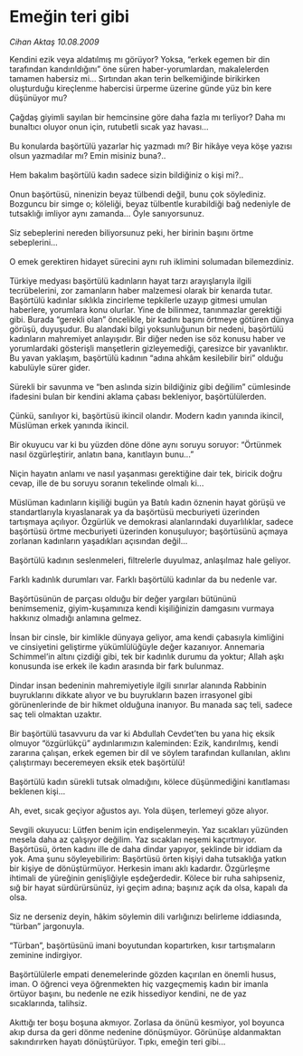 # Emeğin teri gibi

*Cihan Aktaş 10.08.2009*

<div class="taraf_structure_2col_1zq">
<div class="margen_n">



 <p>Kendini ezik veya aldatılmış mı görüyor? Yoksa, “erkek egemen bir din tarafından kandırıldığını” öne süren haber-yorumlardan, makalelerden tamamen habersiz mi... Sırtından akan terin belkemiğinde birikirken oluşturduğu kireçlenme habercisi ürperme üzerine günde yüz bin kere düşünüyor mu? <br/><br/>Çağdaş giyimli sayılan bir hemcinsine göre daha fazla mı terliyor? Daha mı bunaltıcı oluyor onun için, rutubetli sıcak yaz havası... <br/><br/>Bu konularda başörtülü yazarlar hiç yazmadı mı? Bir hikâye veya köşe yazısı olsun yazmadılar mı? Emin misiniz buna?.. <br/><br/>Hem bakalım başörtülü kadın sadece sizin bildiğiniz o kişi mi?.. <br/><br/>Onun başörtüsü, ninenizin beyaz tülbendi değil, bunu çok söylediniz. Bozguncu bir simge o; köleliği, beyaz tülbentle kurabildiği bağ nedeniyle de tutsaklığı imliyor aynı zamanda... Öyle sanıyorsunuz. <br/><br/>Siz sebeplerini nereden biliyorsunuz peki, her birinin başını örtme sebeplerini... <br/><br/>O emek gerektiren hidayet sürecini aynı ruh iklimini solumadan bilemezdiniz. <br/><br/>Türkiye medyası başörtülü kadınların hayat tarzı arayışlarıyla ilgili tecrübelerini, zor zamanların haber malzemesi olarak bir kenarda tutar. Başörtülü kadınlar sıklıkla zincirleme tepkilerle uzayıp gitmesi umulan haberlere, yorumlara konu olurlar. Yine de bilinmez, tanınmazlar gerektiği gibi. Burada “gerekli olan” öncelikle, bir kadını başını örtmeye götüren dünya görüşü, duyuşudur. Bu alandaki bilgi yoksunluğunun bir nedeni, başörtülü kadınların mahremiyet anlayışıdır. Bir diğer neden ise söz konusu haber ve yorumlardaki gösterişli manşetlerin gizleyemediği, çaresizce bir yavanlıktır. Bu yavan yaklaşım, başörtülü kadının “adına ahkâm kesilebilir biri” olduğu kabulüyle sürer gider. <br/><br/>Sürekli bir savunma ve “ben aslında sizin bildiğiniz gibi değilim” cümlesinde ifadesini bulan bir kendini aklama çabası bekleniyor, başörtülülerden. <br/><br/>Çünkü, sanılıyor ki, başörtüsü ikincil olandır. Modern kadın yanında ikincil, Müslüman erkek yanında ikincil. <br/><br/>Bir okuyucu var ki bu yüzden döne döne aynı soruyu soruyor: “Örtünmek nasıl özgürleştirir, anlatın bana, kanıtlayın bunu...” <br/><br/>Niçin hayatın anlamı ve nasıl yaşanması gerektiğine dair tek, biricik doğru cevap, ille de bu soruyu soranın tekelinde olmalı ki... <br/><br/>Müslüman kadınların kişiliği bugün ya Batılı kadın öznenin hayat görüşü ve standartlarıyla kıyaslanarak ya da başörtüsü mecburiyeti üzerinden tartışmaya açılıyor. Özgürlük ve demokrasi alanlarındaki duyarlılıklar, sadece başörtüsü örtme mecburiyeti üzerinden konuşuluyor; başörtüsünü açmaya zorlanan kadınların yaşadıkları açısından değil... <br/><br/>Başörtülü kadının seslenmeleri, filtrelerle duyulmaz, anlaşılmaz hale geliyor. <br/><br/>Farklı kadınlık durumları var. Farklı başörtülü kadınlar da bu nedenle var. <br/><br/>Başörtüsünün de parçası olduğu bir değer yargıları bütününü benimsemeniz, giyim-kuşamınıza kendi kişiliğinizin damgasını vurmaya hakkınız olmadığı anlamına gelmez. <br/><br/>İnsan bir cinsle, bir kimlikle dünyaya geliyor, ama kendi çabasıyla kimliğini ve cinsiyetini geliştirme yükümlülüğüyle değer kazanıyor. Annemaria Schimmel’in altını çizdiği gibi, tek bir kadınlık durumu da yoktur; Allah aşkı konusunda ise erkek ile kadın arasında bir fark bulunmaz. <br/><br/>Dindar insan bedeninin mahremiyetiyle ilgili sınırlar alanında Rabbinin buyruklarını dikkate alıyor ve bu buyrukların bazen irrasyonel gibi görünenlerinde de bir hikmet olduğuna inanıyor. Bu manada saç teli, sadece saç teli olmaktan uzaktır. <br/><br/>Bir başörtülü tasavvuru da var ki Abdullah Cevdet’ten bu yana hiç eksik olmuyor “özgürlükçü” aydınlarımızın kaleminden: Ezik, kandırılmış, kendi zararına çalışan, erkek egemen bir dil ve söylem tarafından kullanılan, aklını çalıştırmayı beceremeyen eksik etek başörtülü! <br/><br/>Başörtülü kadın sürekli tutsak olmadığını, kölece düşünmediğini kanıtlaması beklenen kişi... <br/><br/>Ah, evet, sıcak geçiyor ağustos ayı. Yola düşen, terlemeyi göze alıyor. <br/><br/>Sevgili okuyucu: Lütfen benim için endişelenmeyin. Yaz sıcakları yüzünden mesela daha az çalışıyor değilim. Yaz sıcakları neşemi kaçırtmıyor. Başörtüsü, örten kadını ille de daha dindar yapıyor, şeklinde bir iddiam da yok. Ama şunu söyleyebilirim: Başörtüsü örten kişiyi daha tutsaklığa yatkın bir kişiye de dönüştürmüyor. Herkesin imanı aklı kadardır. Özgürleşme ihtimali de yüreğinin genişliğiyle eşdeğerdedir. Kölece bir ruha sahipseniz, sığ bir hayat sürdürürsünüz, iyi geçim adına; başınız açık da olsa, kapalı da olsa. <br/><br/>Siz ne derseniz deyin, hâkim söylemin dili varlığınızı belirleme iddiasında, “türban” jargonuyla. <br/><br/>“Türban”, başörtüsünü imani boyutundan kopartırken, kısır tartışmaların zeminine indirgiyor. <br/><br/>Başörtülülerle empati denemelerinde gözden kaçırılan en önemli husus, iman. O öğrenci veya öğrenmekten hiç vazgeçmemiş kadın bir imanla örtüyor başını, bu nedenle ne ezik hissediyor kendini, ne de yaz sıcaklarında, talihsiz.<br/><br/>Akıttığı ter boşu boşuna akmıyor. Zorlasa da önünü kesmiyor, yol boyunca akıp dursa da geri dönme nedenine dönüşmüyor. Görünüşe aldanmaktan sakındırırken hayatı dönüştürüyor. Tıpkı, emeğin teri gibi...</p>
<br/>
<br/>
<br/>



<br/>


<div id="taraf_not">
</div>

</div>


</div>
